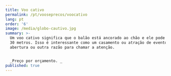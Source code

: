 ```yaml
---
title: Voo cativo
permalink: /pt/vooseprecos/voocativo
lang: pt
order: '6'
image: /media/globo-cautivo.jpg
summary: >-
  Um voo cativo significa que o balão está ancorado ao chão e ele pode subir até
  30 metros. Isso é interessante como um casamento ou atração de evento,
  abertura ou outra razão para chamar a atenção.


  _Preço por orçamento. _
published: true
---
```


